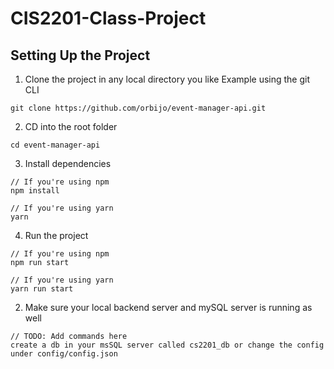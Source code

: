 # CIS2201-Class-Project

## Setting Up the Project
1. Clone the project in any local directory you like
Example using the git CLI
```
git clone https://github.com/orbijo/event-manager-api.git
```
2. CD into the root folder
```
cd event-manager-api
```
3. Install dependencies
```
// If you're using npm
npm install

// If you're using yarn
yarn
```

4. Run the project
```
// If you're using npm
npm run start

// If you're using yarn
yarn run start
```
2. Make sure your local backend server and mySQL server is running as well 
```
// TODO: Add commands here
create a db in your msSQL server called cs2201_db or change the config under config/config.json
```
